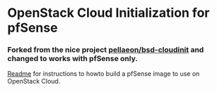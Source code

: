 OpenStack Cloud Initialization for pfSense
==========================================

### Forked from the nice project [pellaeon/bsd-cloudinit](https://github.com/pellaeon/bsd-cloudinit) and changed to works with pfSense only.

[Readme](https://rrbarreto.github.io/openstack/operation/pfSense-cloudinit.html) for instructions to howto build a pfSense image to use on OpenStack Cloud.


